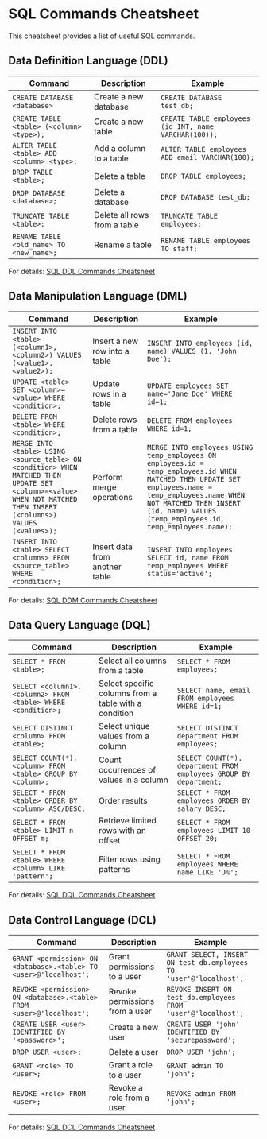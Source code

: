 # SQL Commands Cheatsheet

This cheatsheet provides a list of useful SQL commands.

## Data Definition Language (DDL)

| Command | Description | Example |
|---------|-------------|---------|
| `CREATE DATABASE <database>` | Create a new database | `CREATE DATABASE test_db;` |
| `CREATE TABLE <table> (<column> <type>);` | Create a new table | `CREATE TABLE employees (id INT, name VARCHAR(100));` |
| `ALTER TABLE <table> ADD <column> <type>;` | Add a column to a table | `ALTER TABLE employees ADD email VARCHAR(100);` |
| `DROP TABLE <table>;` | Delete a table | `DROP TABLE employees;` |
| `DROP DATABASE <database>;` | Delete a database | `DROP DATABASE test_db;` |
| `TRUNCATE TABLE <table>;` | Delete all rows from a table | `TRUNCATE TABLE employees;` |
| `RENAME TABLE <old_name> TO <new_name>;` | Rename a table | `RENAME TABLE employees TO staff;` |

For details: [SQL DDL Commands Cheatsheet](cheatsheets/sql/ddl-commands)

## Data Manipulation Language (DML)

| Command | Description | Example |
|---------|-------------|---------|
| `INSERT INTO <table> (<column1>, <column2>) VALUES (<value1>, <value2>);` | Insert a new row into a table | `INSERT INTO employees (id, name) VALUES (1, 'John Doe');` |
| `UPDATE <table> SET <column>=<value> WHERE <condition>;` | Update rows in a table | `UPDATE employees SET name='Jane Doe' WHERE id=1;` |
| `DELETE FROM <table> WHERE <condition>;` | Delete rows from a table | `DELETE FROM employees WHERE id=1;` |
| `MERGE INTO <table> USING <source_table> ON <condition> WHEN MATCHED THEN UPDATE SET <column>=<value> WHEN NOT MATCHED THEN INSERT (<columns>) VALUES (<values>);` | Perform merge operations | `MERGE INTO employees USING temp_employees ON employees.id = temp_employees.id WHEN MATCHED THEN UPDATE SET employees.name = temp_employees.name WHEN NOT MATCHED THEN INSERT (id, name) VALUES (temp_employees.id, temp_employees.name);` |
| `INSERT INTO <table> SELECT <columns> FROM <source_table> WHERE <condition>;` | Insert data from another table | `INSERT INTO employees SELECT id, name FROM temp_employees WHERE status='active';` |

For details: [SQL DDM Commands Cheatsheet](cheatsheets/sql/dml-commands)

## Data Query Language (DQL)

| Command | Description | Example |
|---------|-------------|---------|
| `SELECT * FROM <table>;` | Select all columns from a table | `SELECT * FROM employees;` |
| `SELECT <column1>, <column2> FROM <table> WHERE <condition>;` | Select specific columns from a table with a condition | `SELECT name, email FROM employees WHERE id=1;` |
| `SELECT DISTINCT <column> FROM <table>;` | Select unique values from a column | `SELECT DISTINCT department FROM employees;` |
| `SELECT COUNT(*), <column> FROM <table> GROUP BY <column>;` | Count occurrences of values in a column | `SELECT COUNT(*), department FROM employees GROUP BY department;` |
| `SELECT * FROM <table> ORDER BY <column> ASC/DESC;` | Order results | `SELECT * FROM employees ORDER BY salary DESC;` |
| `SELECT * FROM <table> LIMIT n OFFSET m;` | Retrieve limited rows with an offset | `SELECT * FROM employees LIMIT 10 OFFSET 20;` |
| `SELECT * FROM <table> WHERE <column> LIKE 'pattern';` | Filter rows using patterns | `SELECT * FROM employees WHERE name LIKE 'J%';` |

For details: [SQL DQL Commands Cheatsheet](cheatsheets/sql/dql-commands)

## Data Control Language (DCL)

| Command | Description | Example |
|---------|-------------|---------|
| `GRANT <permission> ON <database>.<table> TO <user>@'localhost';` | Grant permissions to a user | `GRANT SELECT, INSERT ON test_db.employees TO 'user'@'localhost';` |
| `REVOKE <permission> ON <database>.<table> FROM <user>@'localhost';` | Revoke permissions from a user | `REVOKE INSERT ON test_db.employees FROM 'user'@'localhost';` |
| `CREATE USER <user> IDENTIFIED BY '<password>';` | Create a new user | `CREATE USER 'john' IDENTIFIED BY 'securepassword';` |
| `DROP USER <user>;` | Delete a user | `DROP USER 'john';` |
| `GRANT <role> TO <user>;` | Grant a role to a user | `GRANT admin TO 'john';` |
| `REVOKE <role> FROM <user>;` | Revoke a role from a user | `REVOKE admin FROM 'john';` |

For details: [SQL DCL Commands Cheatsheet](cheatsheets/sql/dcl-commands)
